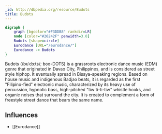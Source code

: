 ```yaml
---
_id: http://dbpedia.org/resource/Budots
title: Budots
---
```


```dot
digraph {
	graph [bgcolor="#F3DDB8" rankdir=LR]
	node [color="#26242F" penwidth=3.0]
	Budots [shape=circle]
	Eurodance [URL="/eurodance/"]
	Eurodance -> Budots
}
```

Budots (/buˈdɔːts/; boo-DOTS) is a grassroots electronic dance music (EDM) genre that originated in Davao City, Philippines, and is considered as street style hiphop. It eventually spread in Bisaya-speaking regions. Based on house music and indigenous Badjao beats, it is regarded as the first "Filipino-fied" electronic music, characterized by its heavy use of percussion, hypnotic bass, high-pitched "tiw ti-ti-tiw" whistle hooks, and organic noises that surround the city. It is created to complement a form of freestyle street dance that bears the same name.

## Influences

- [[Eurodance]]
